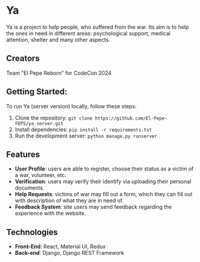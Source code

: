 # Ya

Ya is a project to help people, who suffered from the war. Its aim is to help the ones in need in different areas: 
psychological support, medical attention, shelter and many other aspects.

## Creators

Team "El Pepe Reborn" for CodeCon 2024

## Getting Started:
To run Ya (server version) locally, follow these steps:

1. Clone the repository: `git clone https://github.com/El-Pepe-FEPS/ya_server.git`
2. Install dependencies: `pip install -r requirements.txt`
3. Run the development server: `python manage.py runserver`

## Features

- **User Profile**: users are able to register, choose their status as a victim of a war, volunteer, etc.
- **Verification**: users may verify their identify via uploading their personal documents.
- **Help Requests**: victims of war may fill out a form, which they can fill out with description of what they are in need of.
- **Feedback System**: site users may send feedback regarding the experience with the website.

## Technologies

- **Front-End**: React, Material UI, Redux
- **Back-end**: Django, Django REST Framework





